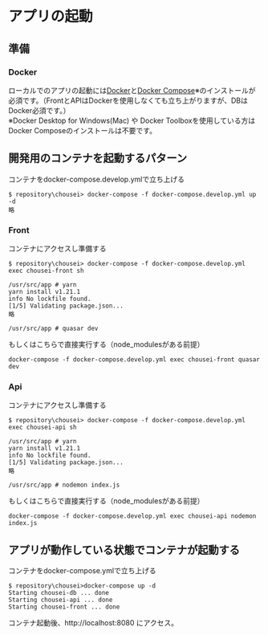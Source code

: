 # アプリの起動
## 準備
### Docker
ローカルでのアプリの起動には[Docker](https://ops.jig-saw.com/tech-cate/docker-for-windows-install)と[Docker Compose](https://docs.docker.com/compose/install/)※のインストールが必須です。（FrontとAPIはDockerを使用しなくても立ち上がりますが、DBはDocker必須です。）  
※Docker Desktop for Windows(Mac) や Docker Toolboxを使用している方はDocker Composeのインストールは不要です。

## 開発用のコンテナを起動するパターン
コンテナをdocker-compose.develop.ymlで立ち上げる
```
$ repository\chousei> docker-compose -f docker-compose.develop.yml up -d  
略
```
### Front
コンテナにアクセスし準備する
```
$ repository\chousei> docker-compose -f docker-compose.develop.yml exec chousei-front sh

/usr/src/app # yarn
yarn install v1.21.1
info No lockfile found.
[1/5] Validating package.json...
略

/usr/src/app # quasar dev
```
もしくはこちらで直接実行する（node_modulesがある前提）
```
docker-compose -f docker-compose.develop.yml exec chousei-front quasar dev
```
### Api
コンテナにアクセスし準備する
```
$ repository\chousei> docker-compose -f docker-compose.develop.yml exec chousei-api sh

/usr/src/app # yarn
yarn install v1.21.1
info No lockfile found.
[1/5] Validating package.json...
略

/usr/src/app # nodemon index.js
```
もしくはこちらで直接実行する（node_modulesがある前提）
```
docker-compose -f docker-compose.develop.yml exec chousei-api nodemon index.js
```

## アプリが動作している状態でコンテナが起動する
コンテナをdocker-compose.ymlで立ち上げる
```
$ repository\chousei>docker-compose up -d
Starting chousei-db ... done
Starting chousei-api ... done
Starting chousei-front ... done
```
コンテナ起動後、http://localhost:8080 にアクセス。